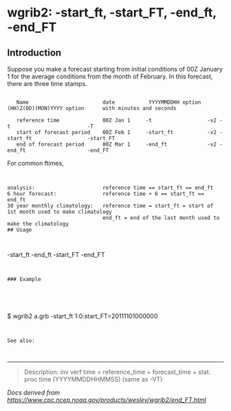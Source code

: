 # wgrib2: -start_ft, -start_FT, -end_ft, -end_FT

## Introduction

Suppose you make a forecast starting from initial conditions of 00Z January 1 for the average
conditions from the month of February. In this forecast, there are three time stamps.

```

   Name                        date           YYYYMMDDHH option  (HH)Z(DD)(MON)YYYY option      with minutes and seconds

   reference time              00Z Jan 1     -t                  -v2 -t                         -T
   start of forecast period    00Z Feb 1     -start_ft           -v2 -start_ft                  -start_FT
   end of forecast period      00Z Mar 1     -end_ft             -v2 -end_ft                    -end_FT

```

For common ftimes,

```


analysis:                      reference time == start_ft == end_ft
6 hour forecast:               reference time + 6 == start_ft == end_ft
30 year monthly climatology:   reference time = start_ft = start of 1st month used to make climatology
                               end_ft = end of the last month used to make the climatology
## Usage



```

-start_ft
-end_ft
-start_FT
-end_FT

```


### Example





```

$ wgrib2 a.grb -start_ft
1:0:start_FT=20111101000000

```


See also:



```

---

> Description: inv verf time = reference_time + forecast_time + stat. proc time (YYYYMMDDHHMMSS) (same as -VT)

_Docs derived from <https://www.cpc.ncep.noaa.gov/products/wesley/wgrib2/end_FT.html>_
